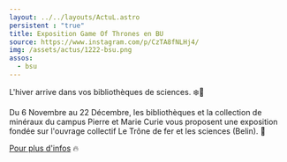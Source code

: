 ```yaml
---
layout: ../../layouts/ActuL.astro
persistent : "true"
title: Exposition Game Of Thrones en BU
source: https://www.instagram.com/p/CzTA8fNLHj4/
img: /assets/actus/1222-bsu.png
assos:
  - bsu
---
```


L'hiver arrive dans vos bibliothèques de sciences. ❄️👑

Du 6 Novembre au 22 Décembre, les bibliothèques et la collection de minéraux du campus Pierre et Marie Curie vous proposent une exposition fondée sur l'ouvrage collectif Le Trône de fer et les sciences (Belin). 👑

[Pour plus d'infos](https://www.sorbonne-universite.fr/actualites/le-trone-de-fer-et-les-sciences) 🔥


